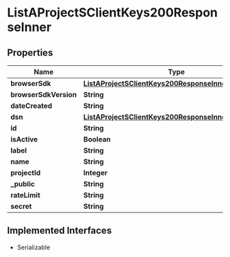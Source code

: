 

# ListAProjectSClientKeys200ResponseInner


## Properties

| Name | Type | Description | Notes |
|------------ | ------------- | ------------- | -------------|
|**browserSdk** | [**ListAProjectSClientKeys200ResponseInnerBrowserSdk**](ListAProjectSClientKeys200ResponseInnerBrowserSdk.md) |  |  |
|**browserSdkVersion** | **String** |  |  |
|**dateCreated** | **String** |  |  |
|**dsn** | [**ListAProjectSClientKeys200ResponseInnerDsn**](ListAProjectSClientKeys200ResponseInnerDsn.md) |  |  |
|**id** | **String** |  |  |
|**isActive** | **Boolean** |  |  |
|**label** | **String** |  |  |
|**name** | **String** |  |  |
|**projectId** | **Integer** |  |  |
|**_public** | **String** |  |  |
|**rateLimit** | **String** |  |  |
|**secret** | **String** |  |  |


## Implemented Interfaces

* Serializable


